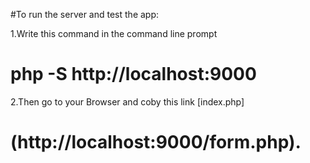 #To run the server and test the app:

1.Write this command in the command line prompt

   # php -S  http://localhost:9000

2.Then go to your Browser and coby this link [index.php] 

   # (http://localhost:9000/form.php).